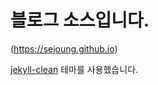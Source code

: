 # 블로그 소스입니다.

(https://sejoung.github.io)

[jekyll-clean](https://github.com/scotte/jekyll-clean) 테마를 사용했습니다.

